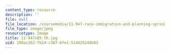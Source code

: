 ```yaml
---
content_type: resource
description: ''
file: null
file_location: /coursemedia/11-947-race-immigration-and-planning-spring-2005/190ac262fb24c3876fe1514425248b83_11-947s05-th.jpg
file_type: image/jpeg
resourcetype: Image
title: 11-947s05-th.jpg
uid: 190ac262-fb24-c387-6fe1-514425248b83
---
```

